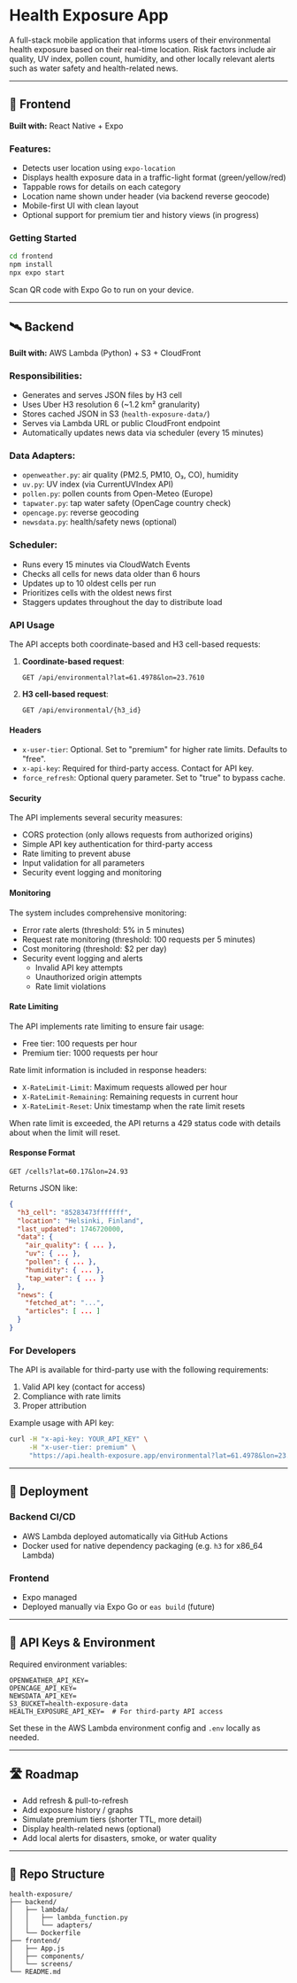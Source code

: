 # Health Exposure App

A full-stack mobile application that informs users of their environmental health exposure based on their real-time location. Risk factors include air quality, UV index, pollen count, humidity, and other locally relevant alerts such as water safety and health-related news.

---

## 📱 Frontend

**Built with:** React Native + Expo

### Features:
- Detects user location using `expo-location`
- Displays health exposure data in a traffic-light format (green/yellow/red)
- Tappable rows for details on each category
- Location name shown under header (via backend reverse geocode)
- Mobile-first UI with clean layout
- Optional support for premium tier and history views (in progress)

### Getting Started

```bash
cd frontend
npm install
npx expo start
```

Scan QR code with Expo Go to run on your device.

---

## 🛰 Backend

**Built with:** AWS Lambda (Python) + S3 + CloudFront

### Responsibilities:
- Generates and serves JSON files by H3 cell
- Uses Uber H3 resolution 6 (~1.2 km² granularity)
- Stores cached JSON in S3 (`health-exposure-data/`)
- Serves via Lambda URL or public CloudFront endpoint
- Automatically updates news data via scheduler (every 15 minutes)

### Data Adapters:
- `openweather.py`: air quality (PM2.5, PM10, O₃, CO), humidity
- `uv.py`: UV index (via CurrentUVIndex API)
- `pollen.py`: pollen counts from Open-Meteo (Europe)
- `tapwater.py`: tap water safety (OpenCage country check)
- `opencage.py`: reverse geocoding
- `newsdata.py`: health/safety news (optional)

### Scheduler:
- Runs every 15 minutes via CloudWatch Events
- Checks all cells for news data older than 6 hours
- Updates up to 10 oldest cells per run
- Prioritizes cells with the oldest news first
- Staggers updates throughout the day to distribute load

### API Usage

The API accepts both coordinate-based and H3 cell-based requests:

1. **Coordinate-based request**:
   ```
   GET /api/environmental?lat=61.4978&lon=23.7610
   ```

2. **H3 cell-based request**:
   ```
   GET /api/environmental/{h3_id}
   ```

#### Headers
- `x-user-tier`: Optional. Set to "premium" for higher rate limits. Defaults to "free".
- `x-api-key`: Required for third-party access. Contact for API key.
- `force_refresh`: Optional query parameter. Set to "true" to bypass cache.

#### Security
The API implements several security measures:
- CORS protection (only allows requests from authorized origins)
- Simple API key authentication for third-party access
- Rate limiting to prevent abuse
- Input validation for all parameters
- Security event logging and monitoring

#### Monitoring
The system includes comprehensive monitoring:
- Error rate alerts (threshold: 5% in 5 minutes)
- Request rate monitoring (threshold: 100 requests per 5 minutes)
- Cost monitoring (threshold: $2 per day)
- Security event logging and alerts
  - Invalid API key attempts
  - Unauthorized origin attempts
  - Rate limit violations

#### Rate Limiting
The API implements rate limiting to ensure fair usage:
- Free tier: 100 requests per hour
- Premium tier: 1000 requests per hour

Rate limit information is included in response headers:
- `X-RateLimit-Limit`: Maximum requests allowed per hour
- `X-RateLimit-Remaining`: Remaining requests in current hour
- `X-RateLimit-Reset`: Unix timestamp when the rate limit resets

When rate limit is exceeded, the API returns a 429 status code with details about when the limit will reset.

#### Response Format

```http
GET /cells?lat=60.17&lon=24.93
```

Returns JSON like:

```json
{
  "h3_cell": "85283473fffffff",
  "location": "Helsinki, Finland",
  "last_updated": 1746720000,
  "data": {
    "air_quality": { ... },
    "uv": { ... },
    "pollen": { ... },
    "humidity": { ... },
    "tap_water": { ... }
  },
  "news": {
    "fetched_at": "...",
    "articles": [ ... ]
  }
}
```

### For Developers
The API is available for third-party use with the following requirements:
1. Valid API key (contact for access)
2. Compliance with rate limits
3. Proper attribution

Example usage with API key:
```bash
curl -H "x-api-key: YOUR_API_KEY" \
     -H "x-user-tier: premium" \
     "https://api.health-exposure.app/environmental?lat=61.4978&lon=23.7610"
```

---

## 🔄 Deployment

### Backend CI/CD
- AWS Lambda deployed automatically via GitHub Actions
- Docker used for native dependency packaging (e.g. `h3` for x86_64 Lambda)

### Frontend
- Expo managed
- Deployed manually via Expo Go or `eas build` (future)

---

## 🔐 API Keys & Environment

Required environment variables:

```
OPENWEATHER_API_KEY=
OPENCAGE_API_KEY=
NEWSDATA_API_KEY=
S3_BUCKET=health-exposure-data
HEALTH_EXPOSURE_API_KEY=  # For third-party API access
```

Set these in the AWS Lambda environment config and `.env` locally as needed.

---

## 🛣 Roadmap

- Add refresh & pull-to-refresh
- Add exposure history / graphs
- Simulate premium tiers (shorter TTL, more detail)
- Display health-related news (optional)
- Add local alerts for disasters, smoke, or water quality

---

## 📁 Repo Structure

```
health-exposure/
├── backend/
│   ├── lambda/
│   │   ├── lambda_function.py
│   │   └── adapters/
│   └── Dockerfile
├── frontend/
│   ├── App.js
│   ├── components/
│   └── screens/
└── README.md
```